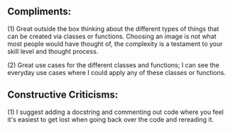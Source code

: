 ## Compliments:
(1) Great outside the box thinking about the different types of things that can be created via classes or functions.
Choosing an image is not what most people would have thought of, the complexity is a testament to your skill level
and thought process.

(2) Great use cases for the different classes and functions; I can see the everyday use cases where I could apply any
of these classes or functions.

## Constructive Criticisms:
(1) I suggest adding a docstring and commenting out code where you feel it's easiest to get lost when going back over
the code and rereading it.
